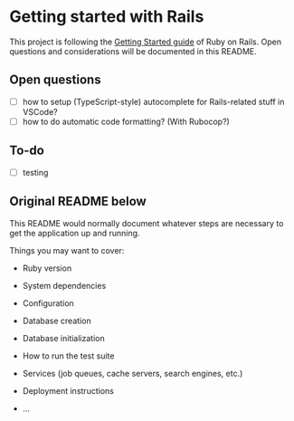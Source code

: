 # Getting started with Rails

This project is following the [Getting Started guide](https://guides.rubyonrails.org/getting_started.html) of Ruby on Rails. Open questions and considerations will be documented in this README.

## Open questions

- [ ] how to setup (TypeScript-style) autocomplete for Rails-related stuff in VSCode?
- [ ] how to do automatic code formatting? (With Rubocop?)

## To-do

- [ ] testing

## Original README below

This README would normally document whatever steps are necessary to get the
application up and running.

Things you may want to cover:

- Ruby version

- System dependencies

- Configuration

- Database creation

- Database initialization

- How to run the test suite

- Services (job queues, cache servers, search engines, etc.)

- Deployment instructions

- ...
